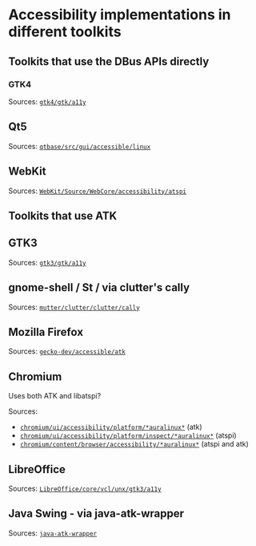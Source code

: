 # Accessibility implementations in different toolkits

## Toolkits that use the DBus APIs directly

### GTK4

Sources: [`gtk4/gtk/a11y`](https://gitlab.gnome.org/GNOME/gtk/-/tree/main/gtk/a11y)

## Qt5

Sources: [`qtbase/src/gui/accessible/linux`](https://github.com/qt/qtbase/tree/dev/src/gui/accessible/linux)

## WebKit

Sources: [`WebKit/Source/WebCore/accessibility/atspi`](https://github.com/WebKit/WebKit/tree/main/Source/WebCore/accessibility/atspi)


## Toolkits that use ATK

## GTK3

Sources: [`gtk3/gtk/a11y`](https://gitlab.gnome.org/GNOME/gtk/-/tree/gtk-3-24/gtk/a11y)

## gnome-shell / St / via clutter's cally

Sources: [`mutter/clutter/clutter/cally`](https://gitlab.gnome.org/GNOME/mutter/-/tree/main/clutter/clutter/cally)

## Mozilla Firefox

Sources: [`gecko-dev/accessible/atk`](https://github.com/mozilla/gecko-dev/tree/master/accessible/atk)

## Chromium

Uses both ATK and libatspi?

Sources:
* [`chromium/ui/accessibility/platform/*auralinux*`](https://github.com/chromium/chromium/tree/main/ui/accessibility/platform) (atk)
* [`chromium/ui/accessibility/platform/inspect/*auralinux*`](https://github.com/chromium/chromium/tree/main/ui/accessibility/platform/inspect) (atspi)
* [`chromium/content/browser/accessibility/*auralinux*`](https://github.com/chromium/chromium/tree/main/content/browser/accessibility/) (atspi and atk)

## LibreOffice

Sources: [`LibreOffice/core/vcl/unx/gtk3/a11y`](https://github.com/LibreOffice/core/tree/master/vcl/unx/gtk3/a11y)

## Java Swing - via java-atk-wrapper

Sources: [`java-atk-wrapper`](https://gitlab.gnome.org/GNOME/java-atk-wrapper)
